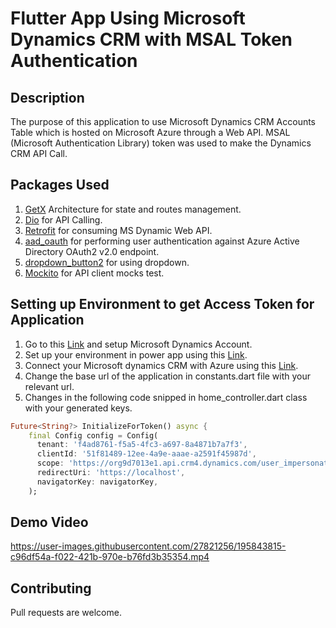 # Flutter App Using Microsoft Dynamics CRM with MSAL Token Authentication

## Description

The purpose of this application to use Microsoft Dynamics CRM Accounts Table which is hosted on Microsoft Azure through a Web API. MSAL (Microsoft Authentication Library) token was used to make the Dynamics CRM API Call.

## Packages Used

1. [GetX](https://pub.dev/packages/get) Architecture for state and routes management.
2. [Dio](https://pub.dev/packages/dio) for API Calling.
3. [Retrofit](https://pub.dev/packages/retrofit) for consuming MS Dynamic Web API.
5. [aad_oauth](https://pub.dev/packages/aad_oauth) for performing user authentication against Azure    Active Directory OAuth2 v2.0 endpoint.
6. [dropdown_button2](https://pub.dev/packages/dropdown_button2) for using dropdown.
7. [Mockito](https://pub.dev/packages/mockito) for API client mocks test.


## Setting up Environment to get Access Token for Application

1. Go to this [Link](https://signup.microsoft.com/get-started/signup?ali=1&products=5a589020-9713-4df5-a155-8761fbb7e419&ru=https%3A%2F%2Fadmin.powerplatform.microsoft.com%2Fenvironments%3Fopen%3Dnew%26type%3DTrial%26template%3DD365_FieldServicePremiumTrial) and setup Microsoft Dynamics Account.
2. Set up your environment in power app using this [Link](https://admin.powerplatform.microsoft.com/environments).
3. Connect your Microsoft dynamics CRM with Azure using this [Link](https://portal.azure.com/).
4. Change the base url of the application in constants.dart file with your relevant url.
5. Changes in the following code snipped in home_controller.dart class with your generated keys.



```dart
Future<String?> InitializeForToken() async {
    final Config config = Config(
      tenant: 'f4ad8761-f5a5-4fc3-a697-8a4871b7a7f3',
      clientId: '51f81489-12ee-4a9e-aaae-a2591f45987d',
      scope: 'https://org9d7013e1.api.crm4.dynamics.com/user_impersonation',
      redirectUri: 'https://localhost',
      navigatorKey: navigatorKey,
    );
```

## Demo Video



https://user-images.githubusercontent.com/27821256/195843815-c96df54a-f022-421b-970e-b76fd3b35354.mp4






## Contributing
Pull requests are welcome.
